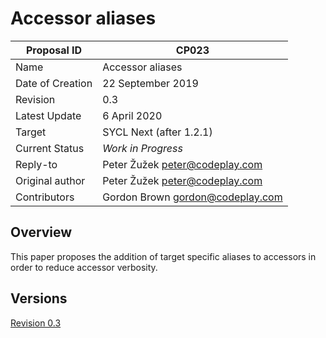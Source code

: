 # Accessor aliases

| Proposal ID | CP023  |
|-------------|--------|
| Name | Accessor aliases |
| Date of Creation | 22 September 2019 |
| Revision | 0.3 |
| Latest Update | 6 April 2020 |
| Target | SYCL Next (after 1.2.1) |
| Current Status | _Work in Progress_ |
| Reply-to | Peter Žužek <peter@codeplay.com> |
| Original author | Peter Žužek <peter@codeplay.com> |
| Contributors | Gordon Brown gordon@codeplay.com |

## Overview

This paper proposes the addition of target specific aliases to accessors
in order to reduce accessor verbosity.

## Versions

[Revision 0.3](sycl-2.2/index.md)
